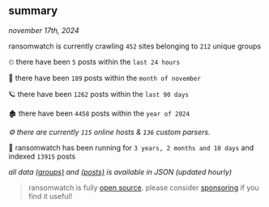 
## summary
_november 17th, 2024_

ransomwatch is currently crawling `452` sites belonging to `212` unique groups

⏲ there have been `5` posts within the `last 24 hours`

🦈 there have been `189` posts within the `month of november`

🪐 there have been `1262` posts within the `last 90 days`

🏚 there have been `4458` posts within the `year of 2024`

_⚙️ there are currently `115` online hosts & `136` custom parsers._

🦕 ransomwatch has been running for `3 years, 2 months and 10 days` and indexed `13915` posts

_all data  [(groups)](http://ransomwhat.telemetry.ltd/groups) and [(posts)](http://ransomwhat.telemetry.ltd/posts) is available in JSON (updated hourly)_

> ransomwatch is fully [open source](https://github.com/joshhighet/ransomwatch#ransomwatch--). please consider [sponsoring](https://github.com/sponsors/joshhighet) if you find it useful!
